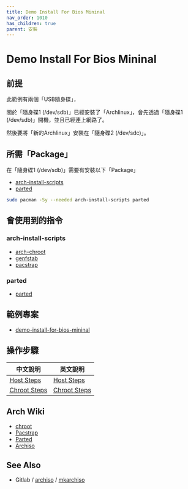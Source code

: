 ```yaml
---
title: Demo Install For Bios Mininal
nav_order: 1010
has_children: true
parent: 安裝
---
```



# Demo Install For Bios Mininal


## 前提

此範例有兩個「USB隨身碟」，

關於「隨身碟1 (/dev/sdb)」已經安裝了「Archlinux」，會先透過「隨身碟1 (/dev/sdb)」開機，並且已經連上網路了。

然後要將「新的Archlinux」安裝在「隨身碟2 (/dev/sdc)」。


## 所需「Package」

在「隨身碟1 (/dev/sdb)」需要有安裝以下「Package」

* [arch-install-scripts](https://archlinux.org/packages/extra/any/arch-install-scripts/)
* [parted](https://archlinux.org/packages/extra/x86_64/parted/)

``` sh
sudo pacman -Sy --needed arch-install-scripts parted
```


## 會使用到的指令


### arch-install-scripts

* [arch-chroot](https://man.archlinux.org/man/extra/arch-install-scripts/arch-chroot.8.en)
* [genfstab](https://man.archlinux.org/man/extra/arch-install-scripts/genfstab.8.en)
* [pacstrap](https://man.archlinux.org/man/pacstrap.8)

### parted

* [parted](https://man.archlinux.org/man/parted.8.en)


## 範例專案

* [demo-install-for-bios-mininal](https://github.com/samwhelp/note-about-archlinux/tree/gh-pages/_demo/arch-install/demo-install-for-bios-mininal)


## 操作步驟

| 中文說明 | 英文說明
| --- | --- |
| [Host Steps](https://samwhelp.github.io/note-about-archlinux/read/core/install/demo-install-for-bios-mininal/host-steps.html) | [Host Steps](https://github.com/samwhelp/note-about-archlinux/blob/gh-pages/_demo/arch-install/demo-install-for-bios-mininal/host-steps/README.steps.md) |
| [Chroot Steps](https://samwhelp.github.io/note-about-archlinux/read/core/install/demo-install-for-bios-mininal/chroot-steps.html) | [Chroot Steps](https://github.com/samwhelp/note-about-archlinux/blob/gh-pages/_demo/arch-install/demo-install-for-bios-mininal/chroot-steps/README.steps.md) |


## Arch Wiki

* [chroot](https://wiki.archlinux.org/title/chroot)
* [Pacstrap](https://wiki.archlinux.org/title/Pacstrap)
* [Parted](https://wiki.archlinux.org/title/Parted)
* [Archiso](https://wiki.archlinux.org/title/archiso)


## See Also

* Gitlab / [archiso](https://gitlab.archlinux.org/archlinux/archiso) / [mkarchiso](https://gitlab.archlinux.org/archlinux/archiso/-/blob/master/archiso/mkarchiso)
